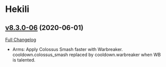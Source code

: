 # Hekili

## [v8.3.0-06](https://github.com/Hekili/hekili/tree/v8.3.0-06) (2020-06-01)
[Full Changelog](https://github.com/Hekili/hekili/compare/v8.3.0-06-beta2...v8.3.0-06)

- Arms:  Apply Colossus Smash faster with Warbreaker.  
    cooldown.colossus\_smash replaced by cooldown.warbreaker when WB is talented.  
